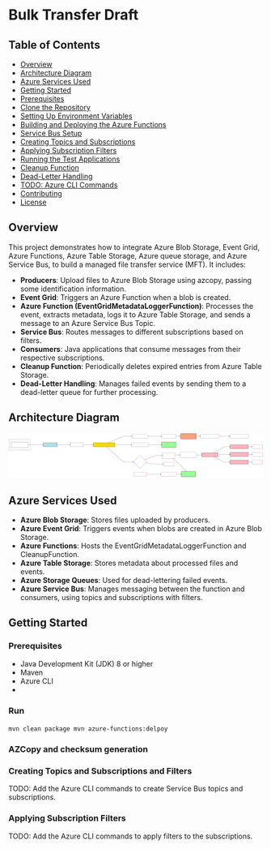 # Bulk Transfer Draft


## Table of Contents

- [Overview](#overview)
- [Architecture Diagram](#architecture-diagram)
- [Azure Services Used](#azure-services-used)
- [Getting Started](#getting-started)
- [Prerequisites](#prerequisites)
- [Clone the Repository](#clone-the-repository)
- [Setting Up Environment Variables](#setting-up-environment-variables)
- [Building and Deploying the Azure Functions](#building-and-deploying-the-azure-functions)
- [Service Bus Setup](#service-bus-setup)
- [Creating Topics and Subscriptions](#creating-topics-and-subscriptions)
- [Applying Subscription Filters](#applying-subscription-filters)
- [Running the Test Applications](#running-the-test-applications)
- [Cleanup Function](#cleanup-function)
- [Dead-Letter Handling](#dead-letter-handling)
- [TODO: Azure CLI Commands](#todo-azure-cli-commands)
- [Contributing](#contributing)
- [License](#license)

## Overview

This project demonstrates how to integrate Azure Blob Storage, Event Grid, Azure Functions, Azure Table Storage, Azure queue storage, and Azure Service Bus, to build a managed file transfer service (MFT). It includes:

- **Producers**: Upload files to Azure Blob Storage using azcopy, passing some identification information.
- **Event Grid**: Triggers an Azure Function when a blob is created.
- **Azure Function (EventGridMetadataLoggerFunction)**: Processes the event, extracts metadata, logs it to Azure Table Storage, and sends a message to an Azure Service Bus Topic.
- **Service Bus**: Routes messages to different subscriptions based on filters.
- **Consumers**: Java applications that consume messages from their respective subscriptions.
- **Cleanup Function**: Periodically deletes expired entries from Azure Table Storage.
- **Dead-Letter Handling**: Manages failed events by sending them to a dead-letter queue for further processing.

## Architecture Diagram

![Mermaid Diagram](https://github.com/farinazgh/bulk-transfer-poc/raw/main/mermaid-diagram.svg)


## Azure Services Used

- **Azure Blob Storage**: Stores files uploaded by producers.
- **Azure Event Grid**: Triggers events when blobs are created in Azure Blob Storage.
- **Azure Functions**: Hosts the EventGridMetadataLoggerFunction and CleanupFunction.
- **Azure Table Storage**: Stores metadata about processed files and events.
- **Azure Storage Queues**: Used for dead-lettering failed events.
- **Azure Service Bus**: Manages messaging between the function and consumers, using topics and subscriptions with filters.

## Getting Started

### Prerequisites

- Java Development Kit (JDK) 8 or higher
- Maven 
- Azure CLI 
- 
### Run

`mvn clean package
mvn azure-functions:delpoy`

### AZCopy and checksum generation

[//]: # (producer.sh)
### Creating Topics and Subscriptions and Filters

TODO: Add the Azure CLI commands to create Service Bus topics and subscriptions.

[//]: # (setup_service_bus_subscription.sh)

### Applying Subscription Filters

TODO: Add the Azure CLI commands to apply filters to the subscriptions.


